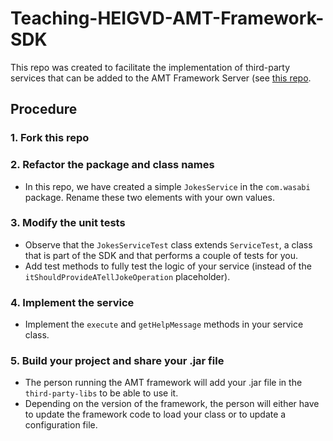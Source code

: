 # Teaching-HEIGVD-AMT-Framework-SDK
This repo was created to facilitate the implementation of third-party services that can be added to the AMT Framework Server (see [this repo](https://github.com/SoftEng-HEIGVD/Teaching-HEIGVD-AMT-Framework).

## Procedure

### 1. Fork this repo

### 2. Refactor the package and class names

* In this repo, we have created a simple `JokesService` in the `com.wasabi` package. Rename these two elements with your own values.

### 3. Modify the unit tests

* Observe that the `JokesServiceTest` class extends `ServiceTest`, a class that is part of the SDK and that performs a couple of tests for you.
* Add test methods to fully test the logic of your service (instead of the `itShouldProvideATellJokeOperation` placeholder).

### 4. Implement the service

* Implement the `execute` and `getHelpMessage` methods in your service class. 

### 5. Build your project and share your .jar file

* The person running the AMT framework will add your .jar file in the `third-party-libs` to be able to use it. 
* Depending on the version of the framework, the person will either have to update the framework code to load your class or to update a configuration file.







